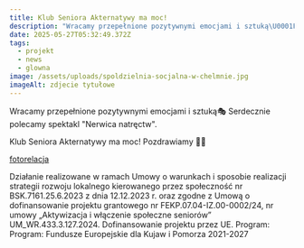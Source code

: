 ```yaml
---
title: Klub Seniora Akternatywy ma moc!
description: "Wracamy przepełnione pozytywnymi emocjami i sztuką\U0001F3AD Serdecznie polecamy spektakl \"Nerwica natręctw\".  Klub Seniora Akternatywy ma[...]"
date: 2025-05-27T05:32:49.372Z
tags:
  - projekt
  - news
  - glowna
image: /assets/uploads/spoldzielnia-socjalna-w-chelmnie.jpg
imageAlt: zdjecie tytułowe
---
```

Wracamy przepełnione pozytywnymi emocjami i sztuką🎭 Serdecznie polecamy spektakl "Nerwica natręctw".

Klub Seniora Akternatywy ma moc! Pozdrawiamy 🫶👐

[fotorelacja](https://www.facebook.com/permalink.php?story_fbid=pfbid02a5JDhgax4GKwQAz2XF6htNXAHaHMHr4WxWPK9zUjHjsPBzGzLa5JFhxqbkVbrHgpl&id=100081967694690)



Działanie realizowane w ramach Umowy o warunkach i sposobie realizacji strategii rozwoju lokalnego kierowanego przez społeczność nr BSK.7161.25.6.2023 z dnia 12.12.2023 r. oraz zgodne z Umową o dofinansowanie projektu grantowego nr FEKP.07.04-IZ.00-0002/24, nr umowy „Aktywizacja i włączenie społeczne seniorów” UM_WR.433.3.127.2024. Dofinansowanie projektu przez UE. Program: Program: Fundusze Europejskie dla Kujaw i Pomorza 2021-2027
